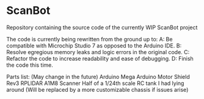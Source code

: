 # ScanBot
Repository containing the source code of the currently WIP ScanBot project

The code is currently being rewritten from the ground up to:
A: Be compatible with Microchip Studio 7 as opposed to the Arduino IDE.
B: Resolve egregious memory leaks and logic errors in the original code.
C: Refactor the code to increase readability and ease of debugging.
D: Finish the code this time.

Parts list: (May change in the future)
Arduino Mega
Arduino Motor Shield Rev3
RPLIDAR A1M8 Scanner
Half of a 1/24th scale RC tank I had lying around (Will be replaced by a more customizable chassis if issues arise)
